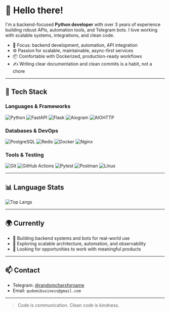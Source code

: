 # 👋 Hello there!

I'm a backend-focused **Python developer** with over 3 years of experience building robust APIs, automation tools, and Telegram bots. I love working with scalable systems, integrations, and clean code.

- 🧠 Focus: backend development, automation, API integration  
- ⚙️ Passion for scalable, maintainable, async-first services  
- 📦 Comfortable with Dockerized, production-ready workflows  
- ✍️ Writing clear documentation and clean commits is a habit, not a chore  

---

## 🧰 Tech Stack

### Languages & Frameworks
![Python](https://img.shields.io/badge/-Python-3776AB?style=for-the-badge&logo=python&logoColor=white)
![FastAPI](https://img.shields.io/badge/-FastAPI-009688?style=for-the-badge&logo=fastapi&logoColor=white)
![Flask](https://img.shields.io/badge/-Flask-000000?style=for-the-badge&logo=flask&logoColor=white)
![Aiogram](https://img.shields.io/badge/-Aiogram-2CA5E0?style=for-the-badge)
![AIOHTTP](https://img.shields.io/badge/-AIOHTTP-0F9D58?style=for-the-badge)

### Databases & DevOps
![PostgreSQL](https://img.shields.io/badge/-PostgreSQL-336791?style=for-the-badge&logo=postgresql&logoColor=white)
![Redis](https://img.shields.io/badge/-Redis-DC382D?style=for-the-badge&logo=redis&logoColor=white)
![Docker](https://img.shields.io/badge/-Docker-2496ED?style=for-the-badge&logo=docker&logoColor=white)
![Nginx](https://img.shields.io/badge/-Nginx-009639?style=for-the-badge&logo=nginx&logoColor=white)

### Tools & Testing
![Git](https://img.shields.io/badge/-Git-F05032?style=for-the-badge&logo=git&logoColor=white)
![GitHub Actions](https://img.shields.io/badge/-GitHub%20Actions-2088FF?style=for-the-badge&logo=github-actions&logoColor=white)
![Pytest](https://img.shields.io/badge/-Pytest-0A9EDC?style=for-the-badge)
![Postman](https://img.shields.io/badge/-Postman-FF6C37?style=for-the-badge&logo=postman&logoColor=white)
![Linux](https://img.shields.io/badge/-Linux-FCC624?style=for-the-badge&logo=linux&logoColor=black)

---

## 📊 Language Stats

![Top Langs](https://github-readme-stats.vercel.app/api/top-langs/?username=averageencoreenjoer&layout=compact&theme=tokyonight)

---

## 🌍 Currently

- 🚀 Building backend systems and bots for real-world use
- 🧩 Exploring scalable architecture, automation, and observability
- 🎯 Looking for opportunities to work with meaningful products

---

## 📫 Contact

- Telegram: [@randomcharsforname](https://t.me/randomcharsforname)
- Email: `qudomibusiness@gmail.com`

---

> Code is communication. Clean code is kindness.

